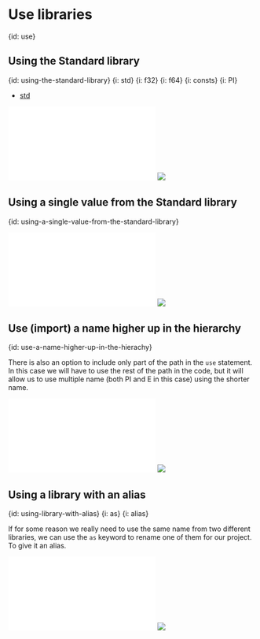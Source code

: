 # Use libraries
{id: use}


## Using the Standard library
{id: using-the-standard-library}
{i: std}
{i: f32}
{i: f64}
{i: consts}
{i: PI}

* [std](https://doc.rust-lang.org/std/)

![](examples/intro/std_pi.rs)
![](examples/intro/std_pi.out)

## Using a single value from the Standard library
{id: using-a-single-value-from-the-standard-library}

![](examples/intro/std_pi_use.rs)
![](examples/intro/std_pi_use.out)

## Use (import) a name higher up in the hierarchy
{id: use-a-name-higher-up-in-the-hierachy}

There is also an option to include only part of the path in the `use` statement. In this case we will have to use the rest of the path in the code,
but it will allow us to use multiple name (both PI and E in this case) using the shorter name.

![](examples/intro/std_pi_partial_use.rs)
![](examples/intro/std_pi_partial_use.out)

## Using a library with an alias
{id: using-library-with-alias}
{i: as}
{i: alias}

If for some reason we really need to use the same name from two different libraries, we can use the `as` keyword to rename one of them
for our project. To give it an alias.

![](examples/intro/std_pi_use_as.rs)
![](examples/intro/std_pi_use_as.out)
